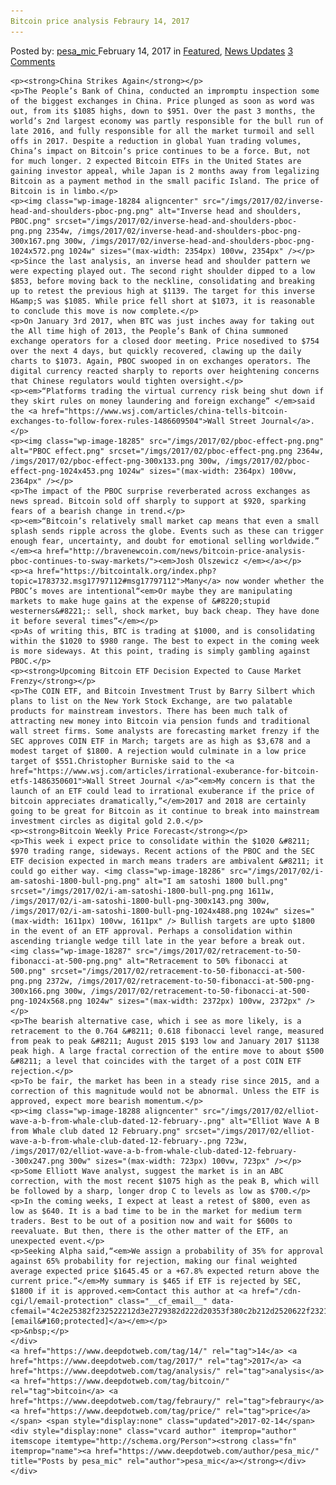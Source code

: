 ```yaml
---
Bitcoin price analysis Febraury 14, 2017
---
```

<article class="post-listing post-18283 post type-post status-publish format-standard has-post-thumbnail hentry  tag-1945 tag-3676 tag-analysis tag-bitcoin tag-febraury tag-price">
    <div class="post-inner">
        <span>Posted by: <a href="https://www.deepdotweb.com/author/pesa_mic/" title="">pesa_mic </a></span>
    <span>February 14, 2017</span>
    <span>in <a href="https://www.deepdotweb.com/category/deepdot-news/" rel="category tag">Featured</a>, <a href="https://www.deepdotweb.com/category/news-updates/" rel="category tag">News Updates</a></span>
    <span><a href="https://www.deepdotweb.com/2017/02/14/bitcoin-price-analysis-febraury-14-2017/#comments">3 Comments</a></span>
    </p>
    <div class="clear"></div>
    
    <p><strong>China Strikes Again</strong></p>
    <p>The People’s Bank of China, conducted an impromptu inspection some of the biggest exchanges in China. Price plunged as soon as word was out, from its $1085 highs, down to $951. Over the past 3 months, the world’s 2nd largest economy was partly responsible for the bull run of late 2016, and fully responsible for all the market turmoil and sell offs in 2017. Despite a reduction in global Yuan trading volumes, China’s impact on Bitcoin’s price continues to be a force. But, not for much longer. 2 expected Bitcoin ETFs in the United States are gaining investor appeal, while Japan is 2 months away from legalizing Bitcoin as a payment method in the small pacific Island. The price of Bitcoin is in limbo.</p>
    <p><img class="wp-image-18284 aligncenter" src="/imgs/2017/02/inverse-head-and-shoulders-pboc-png.png" alt="Inverse head and shoulders, PBOC.png" srcset="/imgs/2017/02/inverse-head-and-shoulders-pboc-png.png 2354w, /imgs/2017/02/inverse-head-and-shoulders-pboc-png-300x167.png 300w, /imgs/2017/02/inverse-head-and-shoulders-pboc-png-1024x572.png 1024w" sizes="(max-width: 2354px) 100vw, 2354px" /></p>
    <p>Since the last analysis, an inverse head and shoulder pattern we were expecting played out. The second right shoulder dipped to a low $853, before moving back to the neckline, consolidating and breaking up to retest the previous high at $1139. The target for this inverse H&amp;S was $1085. While price fell short at $1073, it is reasonable to conclude this move is now complete.</p>
    <p>On January 3rd 2017, when BTC was just inches away for taking out the All time high of 2013, the People’s Bank of China summoned exchange operators for a closed door meeting. Price nosedived to $754 over the next 4 days, but quickly recovered, clawing up the daily charts to $1073. Again, PBOC swooped in on exchanges operators. The digital currency reacted sharply to reports over heightening concerns that Chinese regulators would tighten oversight.</p>
    <p><em>“Platforms trading the virtual currency risk being shut down if they skirt rules on money laundering and foreign exchange” </em>said the <a href="https://www.wsj.com/articles/china-tells-bitcoin-exchanges-to-follow-forex-rules-1486609504">Wall Street Journal</a>.</p>
    <p><img class="wp-image-18285" src="/imgs/2017/02/pboc-effect-png.png" alt="PBOC effect.png" srcset="/imgs/2017/02/pboc-effect-png.png 2364w, /imgs/2017/02/pboc-effect-png-300x133.png 300w, /imgs/2017/02/pboc-effect-png-1024x453.png 1024w" sizes="(max-width: 2364px) 100vw, 2364px" /></p>
    <p>The impact of the PBOC surprise reverberated across exchanges as news spread. Bitcoin sold off sharply to support at $920, sparking fears of a bearish change in trend.</p>
    <p><em>“Bitcoin’s relatively small market cap means that even a small splash sends ripple across the globe. Events such as these can trigger enough fear, uncertainty, and doubt for emotional selling worldwide.” </em><a href="http://bravenewcoin.com/news/bitcoin-price-analysis-pboc-continues-to-sway-markets/"><em>Josh Olszewicz </em></a></p>
    <p><a href="https://bitcointalk.org/index.php?topic=1783732.msg17797112#msg17797112">Many</a> now wonder whether the PBOC’s moves are intentional“<em>Or maybe they are manipulating markets to make huge gains at the expense of &#8220;stupid westerners&#8221;: sell, shock market, buy back cheap. They have done it before several times”</em></p>
    <p>As of writing this, BTC is trading at $1000, and is consolidating within the $1020 to $980 range. The best to expect in the coming week is more sideways. At this point, trading is simply gambling against PBOC.</p>
    <p><strong>Upcoming Bitcoin ETF Decision Expected to Cause Market Frenzy</strong></p>
    <p>The COIN ETF, and Bitcoin Investment Trust by Barry Silbert which plans to list on the New York Stock Exchange, are two palatable products for mainstream investors. There has been much talk of attracting new money into Bitcoin via pension funds and traditional wall street firms. Some analysts are forecasting market frenzy if the SEC approves COIN ETF in March; targets are as high as $3,678 and a modest target of $1800. A rejection would culminate in a low price target of $551.Christopher Burniske said to the <a href="https://www.wsj.com/articles/irrational-exuberance-for-bitcoin-etfs-1486350601">Wall Street Journal </a>“<em>My concern is that the launch of an ETF could lead to irrational exuberance if the price of bitcoin appreciates dramatically,”</em>2017 and 2018 are certainly going to be great for Bitcoin as it continue to break into mainstream investment circles as digital gold 2.0.</p>
    <p><strong>Bitcoin Weekly Price Forecast</strong></p>
    <p>This week i expect price to consolidate within the $1020 &#8211; $970 trading range, sideways. Recent actions of the PBOC and the SEC ETF decision expected in march means traders are ambivalent &#8211; it could go either way. <img class="wp-image-18286" src="/imgs/2017/02/i-am-satoshi-1800-bull-png.png" alt="I am satoshi 1800 bull.png" srcset="/imgs/2017/02/i-am-satoshi-1800-bull-png.png 1611w, /imgs/2017/02/i-am-satoshi-1800-bull-png-300x143.png 300w, /imgs/2017/02/i-am-satoshi-1800-bull-png-1024x488.png 1024w" sizes="(max-width: 1611px) 100vw, 1611px" /> Bullish targets are upto $1800 in the event of an ETF approval. Perhaps a consolidation within ascending triangle wedge till late in the year before a break out. <img class="wp-image-18287" src="/imgs/2017/02/retracement-to-50-fibonacci-at-500-png.png" alt="Retracement to 50% fibonacci at 500.png" srcset="/imgs/2017/02/retracement-to-50-fibonacci-at-500-png.png 2372w, /imgs/2017/02/retracement-to-50-fibonacci-at-500-png-300x166.png 300w, /imgs/2017/02/retracement-to-50-fibonacci-at-500-png-1024x568.png 1024w" sizes="(max-width: 2372px) 100vw, 2372px" /></p>
    <p>The bearish alternative case, which i see as more likely, is a retracement to the 0.764 &#8211; 0.618 fibonacci level range, measured from peak to peak &#8211; August 2015 $193 low and January 2017 $1138 peak high. A large fractal correction of the entire move to about $500 &#8211; a level that coincides with the target of a post COIN ETF rejection.</p>
    <p>To be fair, the market has been in a steady rise since 2015, and a correction of this magnitude would not be abnormal. Unless the ETF is approved, expect more bearish momentum.</p>
    <p><img class="wp-image-18288 aligncenter" src="/imgs/2017/02/elliot-wave-a-b-from-whale-club-dated-12-february-.png" alt="Elliot Wave A B from Whale club dated 12 February.png" srcset="/imgs/2017/02/elliot-wave-a-b-from-whale-club-dated-12-february-.png 723w, /imgs/2017/02/elliot-wave-a-b-from-whale-club-dated-12-february--300x247.png 300w" sizes="(max-width: 723px) 100vw, 723px" /></p>
    <p>Some Elliott Wave analyst, suggest the market is in an ABC correction, with the most recent $1075 high as the peak B, which will be followed by a sharp, longer drop C to levels as low as $700.</p>
    <p>In the coming weeks, I expect at least a retest of $800, even as low as $640. It is a bad time to be in the market for medium term traders. Best to be out of a position now and wait for $600s to reevaluate. But then, there is the other matter of the ETF, an unexpected event.</p>
    <p>Seeking Alpha said,“<em>We assign a probability of 35% for approval against 65% probability for rejection, making our final weighted average expected price $1645.45 or a +67.8% expected return above the current price.”</em>My summary is $465 if ETF is rejected by SEC, $1800 if it is approved.<em>Contact this author at <a href="/cdn-cgi/l/email-protection" class="__cf_email__" data-cfemail="4c2e25382f232522212d3e2729382d222d20353f380c2b212d2520622f2321">[email&#160;protected]</a></em></p>
    <p>&nbsp;</p>
    </div>
    <a href="https://www.deepdotweb.com/tag/14/" rel="tag">14</a> <a href="https://www.deepdotweb.com/tag/2017/" rel="tag">2017</a> <a href="https://www.deepdotweb.com/tag/analysis/" rel="tag">analysis</a> <a href="https://www.deepdotweb.com/tag/bitcoin/" rel="tag">bitcoin</a> <a href="https://www.deepdotweb.com/tag/febraury/" rel="tag">febraury</a> <a href="https://www.deepdotweb.com/tag/price/" rel="tag">price</a></span> <span style="display:none" class="updated">2017-02-14</span>
    <div style="display:none" class="vcard author" itemprop="author" itemscope itemtype="http://schema.org/Person"><strong class="fn" itemprop="name"><a href="https://www.deepdotweb.com/author/pesa_mic/" title="Posts by pesa_mic" rel="author">pesa_mic</a></strong></div>
    </div>
</article>

